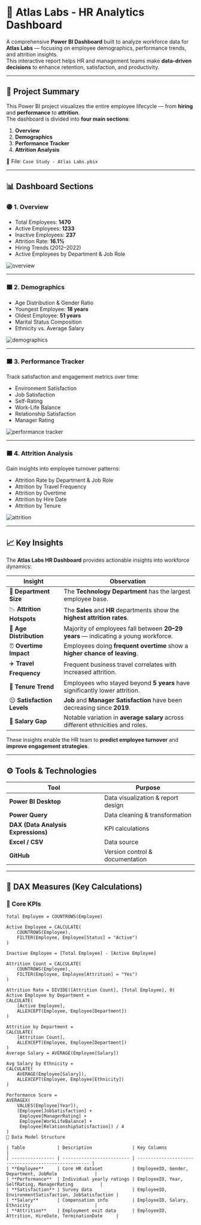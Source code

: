 # 🧠 Atlas Labs - HR Analytics Dashboard

A comprehensive **Power BI Dashboard** built to analyze workforce data for **Atlas Labs** — focusing on employee demographics, performance trends, and attrition insights.  
This interactive report helps HR and management teams make **data-driven decisions** to enhance retention, satisfaction, and productivity.

---

## 📘 Project Summary

This Power BI project visualizes the entire employee lifecycle — from **hiring** and **performance** to **attrition**.  
The dashboard is divided into **four main sections**:

1. **Overview**
2. **Demographics**
3. **Performance Tracker**
4. **Attrition Analysis**

📂 File: `Case Study - Atlas Labs.pbix`

---

## 📊 Dashboard Sections

### 🟣 1. Overview
- Total Employees: **1470**
- Active Employees: **1233**
- Inactive Employees: **237**
- Attrition Rate: **16.1%**
- Hiring Trends (2012–2022)
- Active Employees by Department & Job Role

![overview](https://github.com/user-attachments/assets/773b419f-66af-4382-8e94-be94f5538ede)


---

### 🟪 2. Demographics
- Age Distribution & Gender Ratio  
- Youngest Employee: **18 years**  
- Oldest Employee: **51 years**  
- Marital Status Composition  
- Ethnicity vs. Average Salary

![demographics](https://github.com/user-attachments/assets/dca18228-68be-406e-bdc1-38aa63367491)


---

### 🟫 3. Performance Tracker
Track satisfaction and engagement metrics over time:
- Environment Satisfaction  
- Job Satisfaction  
- Self-Rating  
- Work-Life Balance  
- Relationship Satisfaction  
- Manager Rating  

![performance tracker](https://github.com/user-attachments/assets/a77f9730-1b6e-47a6-9a4a-c06390763e42)
 


---

### 🟦 4. Attrition Analysis
Gain insights into employee turnover patterns:
- Attrition Rate by Department & Job Role  
- Attrition by Travel Frequency  
- Attrition by Overtime  
- Attrition by Hire Date  
- Attrition by Tenure  

![attrition](https://github.com/user-attachments/assets/de70f562-db1b-4c8e-8aa6-a82fb3f26bbe)


---

## 📈 Key Insights

The **Atlas Labs HR Dashboard** provides actionable insights into workforce dynamics:

| Insight | Observation |
|----------|--------------|
| 👥 **Department Size** | The **Technology Department** has the largest employee base. |
| 📉 **Attrition Hotspots** | The **Sales** and **HR** departments show the **highest attrition rates**. |
| 🧓 **Age Distribution** | Majority of employees fall between **20–29 years** — indicating a young workforce. |
| ⏰ **Overtime Impact** | Employees doing **frequent overtime** show a **higher chance of leaving**. |
| ✈️ **Travel Frequency** | Frequent business travel correlates with increased attrition. |
| 📅 **Tenure Trend** | Employees who stayed beyond **5 years** have significantly lower attrition. |
| 😐 **Satisfaction Levels** | **Job** and **Manager Satisfaction** have been decreasing since **2019**. |
| 💸 **Salary Gap** | Notable variation in **average salary** across different ethnicities and roles. |

These insights enable the HR team to **predict employee turnover** and **improve engagement strategies**.

---

## ⚙️ Tools & Technologies

| Tool | Purpose |
|------|----------|
| **Power BI Desktop** | Data visualization & report design |
| **Power Query** | Data cleaning & transformation |
| **DAX (Data Analysis Expressions)** | KPI calculations |
| **Excel / CSV** | Data source |
| **GitHub** | Version control & documentation |

---

## 🧮 DAX Measures (Key Calculations)

### 📌 Core KPIs
```DAX
Total Employee = COUNTROWS(Employee)

Active Employee = CALCULATE(
    COUNTROWS(Employee),
    FILTER(Employee, Employee[Status] = "Active")
)

Inactive Employee = [Total Employee] - [Active Employee]

Attrition Count = CALCULATE(
    COUNTROWS(Employee),
    FILTER(Employee, Employee[Attrition] = "Yes")
)

Attrition Rate = DIVIDE([Attrition Count], [Total Employee], 0)
Active Employee by Department =
CALCULATE(
    [Active Employee],
    ALLEXCEPT(Employee, Employee[Department])
)

Attrition by Department =
CALCULATE(
    [Attrition Count],
    ALLEXCEPT(Employee, Employee[Department])
)
Average Salary = AVERAGE(Employee[Salary])

Avg Salary by Ethnicity =
CALCULATE(
    AVERAGE(Employee[Salary]),
    ALLEXCEPT(Employee, Employee[Ethnicity])
)

Performance Score =
AVERAGEX(
    VALUES(Employee[Year]),
    (Employee[JobSatisfaction] +
     Employee[ManagerRating] +
     Employee[WorkLifeBalance] +
     Employee[RelationshipSatisfaction]) / 4
)
🧠 Data Model Structure

| Table            | Description               | Key Columns                                          |
| ---------------- | ------------------------- | ---------------------------------------------------- |
| **Employee**     | Core HR dataset           | EmployeeID, Gender, Department, JobRole              |
| **Performance**  | Individual yearly ratings | EmployeeID, Year, SelfRating, ManagerRating          |
| **Satisfaction** | Survey data               | EmployeeID, EnvironmentSatisfaction, JobSatisfaction |
| **Salary**       | Compensation info         | EmployeeID, Salary, Ethnicity                        |
| **Attrition**    | Employment exit data      | EmployeeID, Attrition, HireDate, TerminationDate     |

